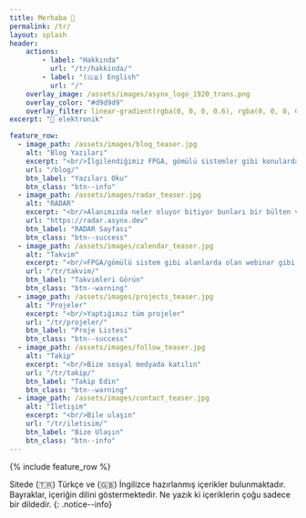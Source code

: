```yaml
---
title: Merhaba 👋
permalink: /tr/
layout: splash
header:
    actions:
        - label: "Hakkında"
          url: "/tr/hakkinda/"
        - label: "(🇬🇧) English"
          url: "/"
    overlay_image: /assets/images/asynx_logo_1920_trans.png
    overlay_color: "#d9d9d9"
    overlay_filter: linear-gradient(rgba(0, 0, 0, 0.6), rgba(0, 0, 0, 0.8))
excerpt: "💙 elektronik"

feature_row:
  - image_path: /assets/images/blog_teaser.jpg
    alt: "Blog Yazıları"
    excerpt: "<br/>İlgilendiğimiz FPGA, gömülü sistemler gibi konularda blog yazıları yazıyoruz"
    url: "/blog/"
    btn_label: "Yazıları Oku"
    btn_class: "btn--info"
  - image_path: /assets/images/radar_teaser.jpg
    alt: "RADAR"
    excerpt: "<br/>Alanımızda neler oluyor bitiyor bunları bir bülten ve video olarak paylaşıyoruz."
    url: "https://radar.asynx.dev"
    btn_label: "RADAR Sayfası"
    btn_class: "btn--success"
  - image_path: /assets/images/calendar_teaser.jpg
    alt: "Takvim"
    excerpt: "<br/>FPGA/gömülü sistem gibi alanlarda olan webinar gibi etkinliklerin takvim(ler)i"
    url: "/tr/takvim/"
    btn_label: "Takvimleri Görün"
    btn_class: "btn--warning"
  - image_path: /assets/images/projects_teaser.jpg
    alt: "Projeler"
    excerpt: "<br/>Yaptığımız tüm projeler"
    url: "/tr/projeler/"
    btn_label: "Proje Listesi"
    btn_class: "btn--success"
  - image_path: /assets/images/follow_teaser.jpg
    alt: "Takip"
    excerpt: "<br/>Bize sosyal medyada katılın"
    url: "/tr/takip/"
    btn_label: "Takip Edin"
    btn_class: "btn--warning"
  - image_path: /assets/images/contact_teaser.jpg
    alt: "İletişim"
    excerpt: "<br/>Bile ulaşın"
    url: "/tr/iletisim/"
    btn_label: "Bize Ulaşın"
    btn_class: "btn--info"
---
```


{% include feature_row %}

Sitede (🇹🇷) Türkçe ve (🇬🇧) İngilizce hazırlanmış içerikler bulunmaktadır.
Bayraklar, içeriğin dilini göstermektedir. Ne yazık ki içeriklerin çoğu sadece
bir dildedir.
{: .notice--info}
